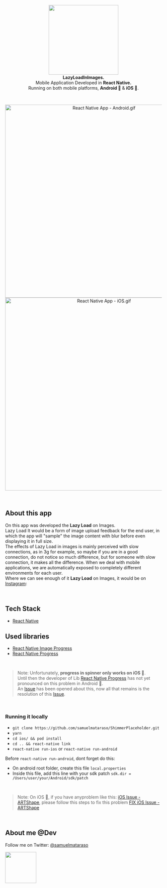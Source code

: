<!-- header section -->
<p align="center">
  <img src="https://i.imgur.com/t2aQUL1.png" height="224" /><br/>
  <span><b>LazyLoadInImages.</b></span><br/>
  <span>Mobile Application Developed in <b>React Native.</b></span><br/>
  <span>Running on both mobile platforms, <b>Android 🤖</b> & <b>iOS 🍎</b>. </span><br/>
</p>
<!-- header section END -->

<br/>
<!-- show case/gif section -->
<p align="center">
    <img alt="React Native App - Android.gif" height="620" src="https://media.giphy.com/media/k5AgnekTGN5X0mumuB/giphy.gif" />
    <img alt="React Native App - iOS.gif" height="620" src="https://media.giphy.com/media/dCB3kXnfn4skKyxZ8A/giphy.gif" />
</p>
<!-- show case/gif section END -->

<br/>

<!-- about app and course section -->

## About this app

On this app was developed the <b>Lazy Load</b> on Images.<br/>
Lazy Load It would be a form of image upload feedback for the end user, in which the app will "sample" the image content with blur before even displaying it in full size.<br/>
The effects of Lazy Load in images is mainly perceived with slow connections, as in 3g for example, so maybe if you are in a good connection, do not notice so much difference, but for someone with slow connection, it makes all the difference.
When we deal with mobile applications, we are automatically exposed to completely different environments for each user.<br/>
Where we can see enough of it <b>Lazy Load</b> on Images, it would be on [Instagram](https://imgur.com/XlWb7c2):

<br/>

## Tech Stack

- [React Native](https://github.com/facebook/react-native)

## Used libraries

- [React Native Image Progress](https://github.com/oblador/react-native-image-progress)
- [React Native Progress](https://github.com/oblador/react-native-progress)

<br/>

> Note: Unfortunately, <b>progress in spinner only works on iOS 🍎</b>.<br/> 
Until then the developer of Lib [React Native Progress](https://github.com/oblador/react-native-progress) has not yet pronounced on this problem in Android 🤖.<br/> 
An [Issue](https://github.com/oblador/react-native-progress/issues/101) has been opened about this, now all that remains is the resolution of this [Issue](https://github.com/oblador/react-native-progress/issues/101).

<br/>

### Running it locally

- `git clone https://github.com/samuelmataraso/ShimmerPlaceholder.git`
- `yarn`
- `cd ios/ && pod install`
- `cd .. && react-native link`
- `react-native run-ios` or `react-native run-android`

Before `react-native run-android`, dont forget do this:

- On android root folder, create this file `local.properties`
- Inside this file, add this line with your sdk patch `sdk.dir = /Users/user/your/Android/sdk/patch`
  <!-- about app and course section END -->

<br/>

> Note: On iOS 🍎, if you have anyproblem like this: [iOS Issue - ARTShape](https://user-images.githubusercontent.com/14864292/32197667-e5e6b7ae-bda3-11e7-8bbd-4e7f6ebeb35b.png), please follow this steps to fix this problem [FIX iOS Issue - ARTShape](https://docs.google.com/document/d/1bhoxYt_lRdWX01Vh8P6oicLMCASqvgEDvYcFIE5hDUc/edit?usp=sharing)

<br/>

<!-- about me -->

## About me @Dev

Follow me on Twitter: [@samuelmataraso](https://twitter.com/samuelmataraso)

<a href="https://twitter.com/samuelmataraso" target="_blank">
<img src="https://twitter.com/samuelmataraso/profile_image?size=original" height="100" /></a>

<!-- about me  END -->
